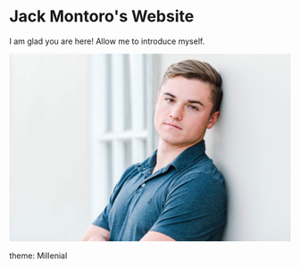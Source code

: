 # Jack Montoro's Website

I am glad you are here! Allow me to introduce myself.

![Jack photo](IMG_4130.jpeg)

theme: Millenial